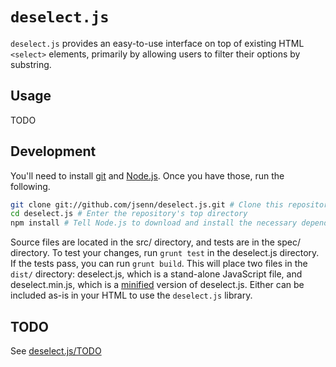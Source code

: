 # `deselect.js`

`deselect.js` provides an easy-to-use interface on top of existing HTML
`<select>` elements, primarily by allowing users to filter their options by
substring.

## Usage

TODO

## Development

You'll need to install [git](http://git-scm.com/downloads) and
[Node.js](https://nodejs.org/download/). Once you have those, run the following.

```bash
git clone git://github.com/jsenn/deselect.js.git # Clone this repository
cd deselect.js # Enter the repository's top directory
npm install # Tell Node.js to download and install the necessary dependencies
```

Source files are located in the src/ directory, and tests are in the spec/
directory. To test your changes, run `grunt test` in the deselect.js
directory. If the tests pass, you can run `grunt build`. This will place two
files in the `dist/` directory: deselect.js, which is a stand-alone JavaScript
file, and deselect.min.js, which is a
[minified](https://en.wikipedia.org/wiki/Minification_(programming)#Web_development)
version of deselect.js. Either can be included as-is in your HTML to use the
`deselect.js` library.

## TODO
See [deselect.js/TODO](https://github.com/jsenn/deselect.js/blob/master/TODO.md)


